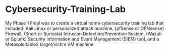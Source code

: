 # Cybersecurity-Training-Lab
My Phase 1 Final was to create a virtual home cybersecurity training lab that included: Kali Linux or personalized attack machine,  (pfSense or OPNsense) Firewall, (Snort or Suricata) Intrusion Detection/Prevention System, (Wazuh or Splunk) Security Information and Event Management (SIEM) tool, and a Metasploitable2 target/victim VM machine

